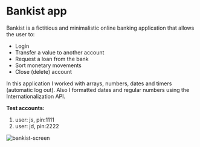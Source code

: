 # Bankist app

Bankist is a fictitious and minimalistic online banking application that allows the user to:

- Login
- Transfer a value to another account
- Request a loan from the bank
- Sort monetary movements
- Close (delete) account
 
In this application I worked with arrays, numbers, dates and timers (automatic log out). 
Also I formatted dates and regular numbers using the Internationalization API.


**Test accounts:**

1) user: js, pin:1111
2) user: jd, pin:2222


![bankist-screen](https://user-images.githubusercontent.com/112644662/235723637-b2c177b2-7d7c-4980-89e5-a9fdac3683e4.PNG)
